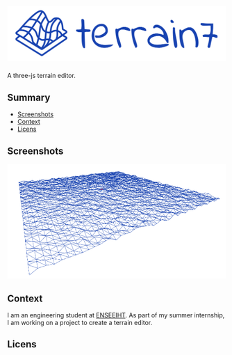 <!-- omit in toc -->
# ![logo](docs/assets/logo/banner.png)

A three-js terrain editor.

<!-- omit in toc -->
## Summary

- [Screenshots](#screenshots)
- [Context](#context)
- [Licens](#licens)

## Screenshots

<p align="center">
  <img src="docs/assets/screenshots/screenshot-22-06-14.png" />
</p>

## Context

I am an engineering student at [ENSEEIHT](https://www.enseeiht.fr/fr/index.html).
As part of my summer internship, I am working on a project to create a terrain editor.

## Licens
